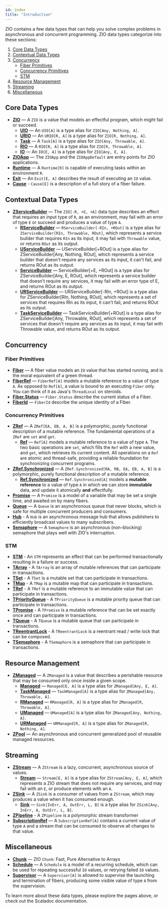 ```yaml
---
id: index
title: "Introduction"
---
```


ZIO contains a few data types that can help you solve complex problems in asynchronous and concurrent programming. ZIO data types categorize into these sections:

1. [Core Data Types](#core-data-types)
2. [Contextual Data Types](#contextual-data-types)
3. [Concurrency](#concurrency)
   - [Fiber Primitives](#fiber-primitives)
   - [Concurrency Primitives](#concurrency-primitives)
   - [STM](#stm)
3. [Resource Management](#resource-management)
6. [Streaming](#streaming)
7. [Miscellaneous](#miscellaneous)

## Core Data Types
 - **[ZIO](core/zio/zio.md)** — A `ZIO` is a value that models an effectful program, which might fail or succeed.
   + **[UIO](core/zio/uio.md)** — An `UIO[A]` is a type alias for `ZIO[Any, Nothing, A]`.
   + **[URIO](core/zio/urio.md)** — An `URIO[R, A]` is a type alias for `ZIO[R, Nothing, A]`.
   + **[Task](core/zio/task.md)** — A `Task[A]` is a type alias for `ZIO[Any, Throwable, A]`.
   + **[RIO](core/zio/rio.md)** — A `RIO[R, A]` is a type alias for `ZIO[R, Throwable, A]`.
   + **[IO](core/zio/io.md)** — An `IO[E, A]` is a type alias for `ZIO[Any, E, A]`.
 - **[ZIOApp](core/zioapp.md)** — The `ZIOApp` and the `ZIOAppDefault` are entry points for ZIO applications.
 - **[Runtime](core/runtime.md)** — A `Runtime[R]` is capable of executing tasks within an environment `R`.
 - **[Exit](core/exit.md)** — An `Exit[E, A]` describes the result of executing an `IO` value.
 - **[Cause](core/cause.md)** - `Cause[E]` is a description of a full story of a fiber failure. 

## Contextual Data Types
- **[ZServiceBuilder](contextual/zservicebuilder.md)** — The `ZIO[-R, +E, +A]` data type describes an effect that requires an input type of `R`, as an environment, may fail with an error of type `E` or succeed and produces a value of type `A`.
    + **[RServiceBuilder](contextual/rservicebuilder.md)** — `RServiceBuilder[-RIn, +ROut]` is a type alias for `ZServiceBuilder[RIn, Throwable, ROut]`, which represents a service builder that requires `RIn` as its input, it may fail with `Throwable` value, or returns `ROut` as its output.
    + **[UServiceBuilder](contextual/uservicebuilder.md)** — UServiceBuilder[+ROut] is a type alias for ZServiceBuilder[Any, Nothing, ROut], which represents a service builder that doesn't require any services as its input, it can't fail, and returns ROut as its output.
    + **[ServiceBuilder](contextual/servicebuilder.md)** — ServiceBuilder[+E, +ROut] is a type alias for ZServiceBuilder[Any, E, ROut], which represents a service builder that doesn't require any services, it may fail with an error type of E, and returns ROut as its output.
    + **[URServiceBuilder](contextual/urservicebuilder.md)** — URServiceBuilder[-RIn, +ROut] is a type alias for ZServiceBuilder[RIn, Nothing, ROut], which represents a set of services that requires RIn as its input, it can't fail, and returns ROut as its output.
    + **[TaskServiceBuilder](contextual/task-servicebuilder.md)** — TaskServiceBuilder[+ROut] is a type alias for ZServiceBuilder[Any, Throwable, ROut], which represents a set of services that doesn't require any services as its input, it may fail with Throwable value, and returns ROut as its output.

## Concurrency

### Fiber Primitives
 - **[Fiber](fiber/fiber.md)** — A fiber value models an `IO` value that has started running, and is the moral equivalent of a green thread.
 - **[FiberRef](fiber/fiberref.md)** — `FiberRef[A]` models a mutable reference to a value of type `A`. As opposed to `Ref[A]`, a value is bound to an executing `Fiber` only.  You can think of it as Java's `ThreadLocal` on steroids.
 - **[Fiber.Status](fiber/fiberstatus.md)** — `Fiber.Status` describe the current status of a Fiber.
 - **[FiberId](fiber/fiberid.md)** — `FiberId` describe the unique identity of a Fiber.
 
### Concurrency Primitives
- **[ZRef](concurrency/zref.md)** — A `ZRef[EA, EB, A, B]` is a polymorphic, purely functional description of a mutable reference. The fundamental operations of a `ZRef` are `set` and `get`.
    + **[Ref](concurrency/ref.md)** — `Ref[A]` models a mutable reference to a value of type `A`. The two basic operations are `set`, which fills the `Ref` with a new value, and `get`, which retrieves its current content. All operations on a `Ref` are atomic and thread-safe, providing a reliable foundation for synchronizing concurrent programs.
- **[ZRef.Synchronized](concurrency/zrefsynchronized.md)** — A `ZRef.Synchronized[RA, RB, EA, EB, A, B]` is a polymorphic, purely functional description of a mutable reference.
    + **[Ref.Synchronized](concurrency/refsynchronized.md)** — `Ref.Synchronized[A]` models a **mutable reference** to a value of type `A` in which we can store **immutable** data, and update it atomically **and** effectfully.
- **[Promise](concurrency/promise.md)** — A `Promise` is a model of a variable that may be set a single time, and awaited on by many fibers.
- **[Queue](concurrency/queue.md)** — A `Queue` is an asynchronous queue that never blocks, which is safe for multiple concurrent producers and consumers.
 - **[Hub](concurrency/hub.md)** - A `Hub` is an asynchronous message hub that allows publishers to efficiently broadcast values to many subscribers.
- **[Semaphore](concurrency/semaphore.md)** — A `Semaphore` is an asynchronous (non-blocking) semaphore that plays well with ZIO's interruption.

### STM
 - **[STM](stm/stm.md)** - An `STM` represents an effect that can be performed transactionally resulting in a failure or success.
 - **[TArray](stm/tarray.md)** - A `TArray` is an array of mutable references that can participate in transactions.
 - **[TSet](stm/tset.md)** - A `TSet` is a mutable set that can participate in transactions.
 - **[TMap](stm/tmap.md)** - A `TMap` is a mutable map that can participate in transactions.
 - **[TRef](stm/tref.md)** - A `TRef` is a mutable reference to an immutable value that can participate in transactions.
 - **[TPriorityQueue](stm/tpriorityqueue.md)** - A `TPriorityQueue` is a mutable priority queue that can participate in transactions.
 - **[TPromise](stm/tpromise.md)** - A `TPromise` is a mutable reference that can be set exactly once and can participate in transactions.
 - **[TQueue](stm/tqueue.md)** - A `TQueue` is a mutable queue that can participate in transactions.
 - **[TReentrantLock](stm/treentrantlock.md)** - A `TReentrantLock` is a reentrant read / write lock that can be composed.
 - **[TSemaphore](stm/tsemaphore.md)** - A `TSemaphore` is a semaphore that can participate in transactions.
 
## Resource Management
- **[ZManaged](resource/zmanaged.md)** — A `ZManaged` is a value that describes a perishable resource that may be consumed only once inside a given scope.
    - **[Managed](resource/managed.md)** — `Managed[E, A]` is a type alias for `ZManaged[Any, E, A]`.
    - **[TaskManaged](resource/task-managed.md)** — `TaskManaged[A]` is a type alias for `ZManaged[Any, Throwable, A]`.
    - **[RManaged](resource/rmanaged.md)** — `RManaged[R, A]` is a type alias for `ZManaged[R, Throwable, A]`.
    - **[UManaged](resource/umanaged.md)** — `UManaged[A]` is a type alias for `ZManaged[Any, Nothing, A]`.
    - **[URManaged](resource/urmanaged.md)** — `URManaged[R, A]` is a type alias for `ZManaged[R, Nothing, A]`.
- **[ZPool](resource/zpool.md)** — An asynchronous and concurrent generalized pool of reusable managed resources.

## Streaming
- **[ZStream](stream/zstream.md)** — A `ZStream` is a lazy, concurrent, asynchronous source of values.
   + **[Stream](stream/stream.md)** — `Stream[E, A]` is a type alias for `ZStream[Any, E, A]`, which represents a ZIO stream that does not require any services, and may fail with an `E`, or produce elements with an `A`. 
- **[ZSink](stream/zsink.md)** — A `ZSink` is a consumer of values from a `ZStream`, which may produces a value when it has consumed enough.
   + **[Sink](stream/sink.md)** — `Sink[InErr, A, OutErr, L, B]` is a type alias for `ZSink[Any, InErr, A, OutErr, L, B]`.
- **[ZPipeline](stream/zpipeline.md)** - A `ZPipeline` is a polymorphic stream transformer
- **[SubscriptionRef](stream/subscriptionref.md)** — A `SubscriptionRef[A]` contains a current value of type `A` and a stream that can be consumed to observe all changes to that value.
 
## Miscellaneous
- **[Chunk](misc/chunk.md)** — ZIO `Chunk`: Fast, Pure Alternative to Arrays
- **[Schedule](misc/schedule.md)** — A `Schedule` is a model of a recurring schedule, which can be used for repeating successful `IO` values, or retrying failed `IO` values.
- **[Supervisor](misc/supervisor.md)** — A `Supervisor[A]` is allowed to supervise the launching and termination of fibers, producing some visible value of type `A` from the supervision.

To learn more about these data types, please explore the pages above, or check out the Scaladoc documentation.
